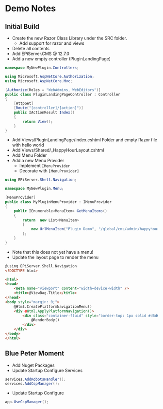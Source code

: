 # Demo Notes

## Initial Build

- Create the new Razor Class Library under the SRC folder.
  - Add support for razor and views
- Delete all contents
- Add EPiServer.CMS @ 12.7.0
- Add a new empty controller (PluginLandingPage)

```C#
namespace MyNewPlugin.Controllers;

using Microsoft.AspNetCore.Authorization;
using Microsoft.AspNetCore.Mvc;

[Authorize(Roles = "WebAdmins, WebEditors")]
public class PluginLandingPageController : Controller
{
    [HttpGet]
    [Route("[controller]/[action]")]
    public IActionResult Index()
    {
        return View();
    }
}
```

- Add Views/PluginLandingPage/Index.cshtml Folder and empty Razor file with hello world
- Add Views/Shared/_HappyHourLayout.cshtml
- Add Menu Folder
- Add a new Menu Provider
  - Implement ```IMenuProvider```
  - Decorate with ```[MenuProvider]```

```C#
using EPiServer.Shell.Navigation;

namespace MyNewPlugin.Menu;

[MenuProvider]
public class MyPluginMenuProvider : IMenuProvider
{
    public IEnumerable<MenuItem> GetMenuItems()
    {
        return  new List<MenuItem> 
        {
            new UrlMenuItem("Plugin Demo", "/global/cms/admin/happyhourplugin", "/PluginLandingPage/Index")
        };
    }
}

```

- Note that this does not yet have a menu!
- Update the layout page to render the menu

```HTML
@using EPiServer.Shell.Navigation
<!DOCTYPE html>

<html>
<head>
    <meta name="viewport" content="width=device-width" />
    <title>@ViewBag.Title</title>
</head>
<body style="margin: 0;">
    @Html.CreatePlatformNavigationMenu()
    <div @Html.ApplyPlatformNavigation()>
        <div class="container-fluid" style="border-top: 1px solid #d6d6d6;">
            @RenderBody()
        </div>
    </div>
</body>
</html>
```

## Blue Peter Moment

- Add Nuget Packages
- Update Startup Configure Services

```C#
services.AddRobotsHandler();
services.AddCspManager();
```

- Update Startup Configure

```C#
app.UseCspManager();
```